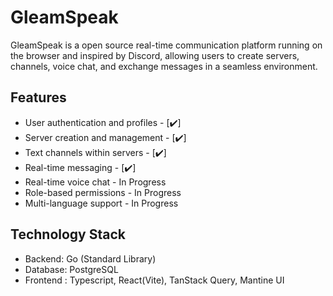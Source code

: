 # GleamSpeak

GleamSpeak is a open source real-time communication platform running on the browser and inspired by Discord, 
allowing users to create servers, channels, voice chat, and exchange messages in a seamless environment.

## Features

- User authentication and profiles - [✔️]
- Server creation and management - [✔️]
- Text channels within servers - [✔️]
- Real-time messaging - [✔️]
- Real-time voice chat - In Progress
- Role-based permissions - In Progress
- Multi-language support - In Progress

## Technology Stack

- Backend: Go (Standard Library)
- Database: PostgreSQL
- Frontend : Typescript, React(Vite), TanStack Query, Mantine UI  


